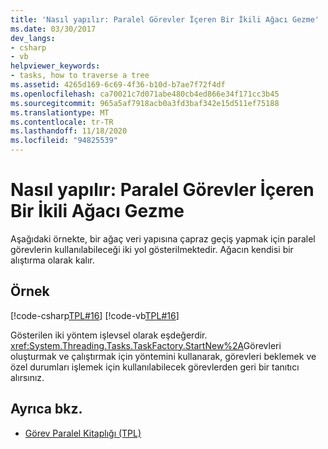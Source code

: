 ```yaml
---
title: 'Nasıl yapılır: Paralel Görevler İçeren Bir İkili Ağacı Gezme'
ms.date: 03/30/2017
dev_langs:
- csharp
- vb
helpviewer_keywords:
- tasks, how to traverse a tree
ms.assetid: 4265d169-6c69-4f36-b10d-b7ae7f72f4df
ms.openlocfilehash: ca70021c7d071abe480cb4ed866e34f171cc3b45
ms.sourcegitcommit: 965a5af7918acb0a3fd3baf342e15d511ef75188
ms.translationtype: MT
ms.contentlocale: tr-TR
ms.lasthandoff: 11/18/2020
ms.locfileid: "94825539"
---
```

# <a name="how-to-traverse-a-binary-tree-with-parallel-tasks"></a>Nasıl yapılır: Paralel Görevler İçeren Bir İkili Ağacı Gezme
Aşağıdaki örnekte, bir ağaç veri yapısına çapraz geçiş yapmak için paralel görevlerin kullanılabileceği iki yol gösterilmektedir. Ağacın kendisi bir alıştırma olarak kalır.  
  
## <a name="example"></a>Örnek  
 [!code-csharp[TPL#16](../../../samples/snippets/csharp/VS_Snippets_Misc/tpl/cs/tpl.cs#16)]
 [!code-vb[TPL#16](../../../samples/snippets/visualbasic/VS_Snippets_Misc/tpl/vb/treewalk.vb#16)]  
  
 Gösterilen iki yöntem işlevsel olarak eşdeğerdir. <xref:System.Threading.Tasks.TaskFactory.StartNew%2A>Görevleri oluşturmak ve çalıştırmak için yöntemini kullanarak, görevleri beklemek ve özel durumları işlemek için kullanılabilecek görevlerden geri bir tanıtıcı alırsınız.  
  
## <a name="see-also"></a>Ayrıca bkz.

- [Görev Paralel Kitaplığı (TPL)](task-parallel-library-tpl.md)
